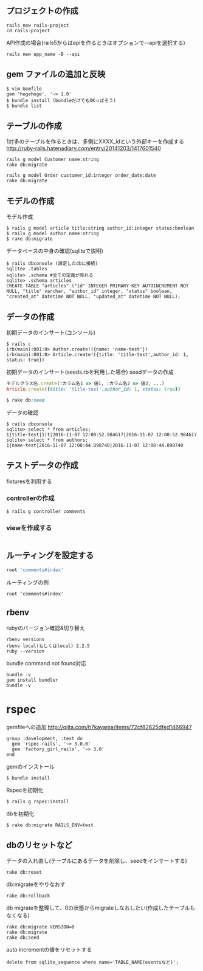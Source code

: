 
## プロジェクトの作成
```
rails new rails-project
cd rails-project
```

API作成の場合(rails5からはapiを作るときはオプションで--apiを選択する)

```
rails new app_name -B --api
```

## gem ファイルの追加と反映
```
$ vim Gemfile
gem 'hogehoge', '~> 1.0'
$ bundle install (bundleだけでもOKっぽそう)
$ bundle list
```

## テーブルの作成

1対多のテーブルを作るときは、多側にXXXX_idという外部キーを作成する
http://ruby-rails.hatenadiary.com/entry/20141203/1417601540

```
rails g model Customer name:string
rake db:migrate

rails g model Order customer_id:integer order_date:date
rake db:migrate
```


## モデルの作成

モデル作成
```
$ rails g model article title:string author_id:integer status:boolean
$ rails g model author name:string
$ rake db:migrate
```

データベースの中身の確認(sqliteで説明)

```
$ rails dbconsole (設定したdbに接続)
sqlite> .tables
sqlite> .schema #全ての定義が見れる
sqlite> .schema articles
CREATE TABLE "articles" ("id" INTEGER PRIMARY KEY AUTOINCREMENT NOT NULL, "title" varchar, "author_id" integer, "status" boolean, "created_at" datetime NOT NULL, "updated_at" datetime NOT NULL);
```

## データの作成

初期データのインサート(コンソール)

```
$ rails c
irb(main):001:0> Author.create!({name: 'name-test'})
irb(main):001:0> Article.create!({title: 'title-test',author_id: 1, status: true})
```

初期データのインサート(seeds.rbを利用した場合)
seedデータの作成
```db/seeds.rb
モデルクラス名.create(:カラム名1 => 値1, :カラム名2 => 値2, ...)
Article.create({title: 'title-test',author_id: 1, status: true})

$ rake db:seed
```


データの確認

```
$ rails dbconsole
sqlite> select * from articles;
1|title-test|1|t|2016-11-07 12:08:52.984617|2016-11-07 12:08:52.984617
sqlite> select * from authors;
1|name-test|2016-11-07 12:08:44.898740|2016-11-07 12:08:44.898740
```



## テストデータの作成
fixturesを利用する


### controllerの作成
```
$ rails g controller comments
```

### viewを作成する
``` app/views/comments/index.html.erb

```

## ルーティングを設定する
```config/routes.rb
root 'comments#index'
```

ルーティングの例
```
root 'comments#index'
```


## rbenv
rubyのバージョン確認&切り替え

```
rbenv versions
rbenv local(もしくはlocal) 2.2.5
ruby --version
```

bundle command not found対応

```
bundle -v
gem install bundler
bundle -v
```

# rspec
gemfileへの追加
http://qiita.com/h7kayama/items/72cf82625dfed1466947

```
group :development, :test do
  gem 'rspec-rails', '~> 3.0.0'
  gem 'factory_girl_rails', '~> 3.0'
end
```

gemのインストール

```
$ bundle install
```

Rspecを初期化

```
$ rails g rspec:install
```

dbを初期化
```
$ rake db:migrate RAILS_ENV=test
```

## dbのリセットなど

データの入れ直し(テーブルにあるデータを削除し、seedをインサートする)
```
rake db:reset
```

db:migrateをやりなおす
```
rake db:rollback
```

db migrateを整理して、0の状態からmigrateしなおしたい(作成したテーブルもなくなる)
```
rake db:migrate VERSION=0
rake db:migrate
rake db:seed
```

auto incrementの値をリセットする
```
delete from sqlite_sequence where name='TABLE_NAME(eventsなど)';
```
